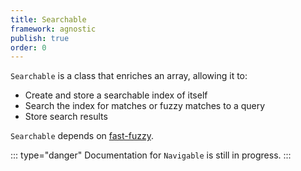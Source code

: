```yaml
---
title: Searchable
framework: agnostic
publish: true
order: 0
---
```


`Searchable` is a class that enriches an array, allowing it to:
- Create and store a searchable index of itself
- Search the index for matches or fuzzy matches to a query
- Store search results

`Searchable` depends on [fast-fuzzy](https://github.com/EthanRutherford/fast-fuzzy).

::: type="danger"
Documentation for `Navigable` is still in progress.
:::
